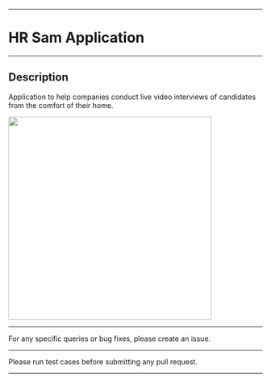 *****************************************************************************

# HR Sam Application 

*****************************************************************************


## Description
Application to help companies conduct live video interviews of candidates from the comfort of their home.

<img width="403" align="center" src="https://www.ableventures.in/wp-content/uploads/2019/05/Comp-based-interviewing.png">


*****************************************************************************

For any specific queries or bug fixes, please create an issue.

*****************************************************************************

Please run test cases before submitting any pull request.

*****************************************************************************
